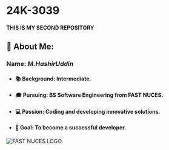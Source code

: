 # 24K-3039
#### THIS IS MY SECOND REPOSITORY


## 👋 About Me:
 ### Name: *M.HashirUddin*    
+ #### 📚 Background: Intermediate.     
+ #### 🎓 Pursuing: BS Software Engineering from FAST NUCES.
+ #### 💻 Passion: Coding and developing innovative solutions.
+ #### 🚀 Goal: To become a successful developer.

![FAST NUCES LOGO.](https://khi.nu.edu.pk/wp-content/uploads/2023/01/FAST-NU-logo.png)


